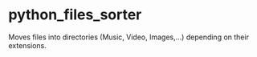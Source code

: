 # python_files_sorter
Moves files into directories (Music, Video, Images,...) depending on their extensions.

